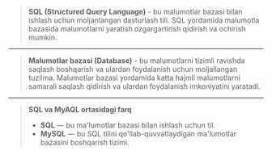 > **SQL (Structured Query Language)** - bu malumotlar bazasi bilan ishlash uchun moljanlangan dasturlash tili.
> SQL yordamida malumotla bazasida malumotlarni yaratish ozgargartirish qidirish va ochirish mumkin.

__________

> **Malumotlar bazasi (Database)** - bu malumotlarni tizimli ravishda saqlash boshqarish va ulardan foydalanish uchun
> moljallangan tuzilma. Malumotlar bazasi yordamida katta hajmli malumotlarni samarali saqlash qidirish va ulardan
> foydalanish imkoniyatini yaratadi.

____

> **SQL va MyAQL ortasidagi farq**
> * **SQL** — bu ma'lumotlar bazasi bilan ishlash uchun til.
> * **MySQL** — bu SQL tilini qo'llab-quvvatlaydigan ma'lumotlar bazasini boshqarish tizimi.